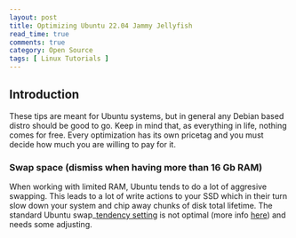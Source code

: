 ```yaml
---
layout: post
title: Optimizing Ubuntu 22.04 Jammy Jellyfish
read_time: true
comments: true
category: Open Source 
tags: [ Linux Tutorials ]
---
```


## Introduction
These tips are meant for Ubuntu systems, but in general any Debian based distro should be good to go.
Keep in mind that, as everything in life, nothing comes for free. Every optimization has its own pricetag and you must decide how much you are willing to pay for it.

### Swap space (dismiss when having more than 16 Gb RAM)
When working with limited RAM, Ubuntu tends to do a lot of aggresive swapping. This leads to a lot of write actions to your SSD which in their turn slow down your system and chip away chunks of disk total lifetime.
The standard Ubuntu swap_[tendency setting](https://unix.stackexchange.com/questions/134202/when-is-swap-triggered-or-how-to-calculate-swap-tendency#134206) is not optimal (more info [here](https://rudd-o.com/linux-and-free-software/tales-from-responsivenessland-why-linux-feels-slow-and-how-to-fix-that)) and needs some adjusting.

